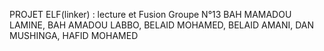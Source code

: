 PROJET ELF(linker) : lecture et Fusion
Groupe N°13
  BAH MAMADOU LAMINE,
  BAH AMADOU LABBO,
  BELAID MOHAMED,
  BELAID AMANI,
  DAN MUSHINGA,
  HAFID MOHAMED
